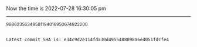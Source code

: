 Now the time is 2022-07-28 16:30:05 pm

---

<small>98862356349581194016950674922200</small>

```txt

Latest commit SHA is: e34c9d2e114fda30d4955488098a6ed051fdcfe4
```
